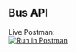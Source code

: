 
## Bus API

Live Postman: <br>
[![Run in Postman](https://run.pstmn.io/button.svg)](https://app.getpostman.com/run-collection/14592525-d9541112-0511-481c-bc0f-65077e4a9f55?action=collection%2Ffork&collection-url=entityId%3D14592525-d9541112-0511-481c-bc0f-65077e4a9f55%26entityType%3Dcollection%26workspaceId%3Db3742ccc-a35b-42a1-9db3-a7d9ec4d118c)

  
